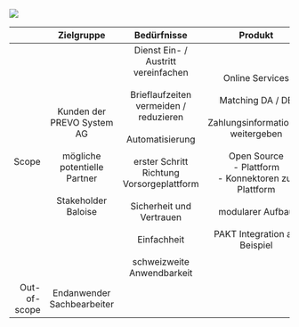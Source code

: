 ![](https://www.prevo.ch/images/prevo/prevo-logo.svg)

|              |                                           Zielgruppe                                          |                                                                                                                         Bedürfnisse                                                                                                                        |                                                                                                           Produkt                                                                                                          |                                                                      Wirtschaftlichkeit                                                                      |
|-------------:|:---------------------------------------------------------------------------------------------:|:----------------------------------------------------------------------------------------------------------------------------------------------------------------------------------------------------------------------------------------------------------:|:--------------------------------------------------------------------------------------------------------------------------------------------------------------------------------------------------------------------------:|:------------------------------------------------------------------------------------------------------------------------------------------------------------:|
|        Scope | Kunden der PREVO System AG <br><br> mögliche potentielle Partner <br><br> Stakeholder Baloise | Dienst Ein- / Austritt vereinfachen <br><br> Brieflaufzeiten vermeiden / reduzieren <br><br> Automatisierung <br><br> erster Schritt Richtung Vorsorgeplattform <br><br> Sicherheit und Vertrauen <br><br> Einfachheit <br><br> schweizweite Anwendbarkeit | Online Services <br><br> Matching DA / DE <br><br> Zahlungsinformationen weitergeben <br><br> Open Source<br> - Plattform<br> - Konnektoren zur Plattform <br><br> modularer Aufbau <br><br> PAKT Integration als Beispiel | Kostenreduzierung <br><br> Kosten auf mehrere Partner verteilen <br><br> Freemium > free 2k/a Anfragen<br> <br><br> Investitionssicherheit durch Open Source |
| Out-of-scope |                                   Endanwender Sachbearbeiter                                  |                                                                                                                                                                                                                                                            |                                                                                                                                                                                                                            |                                                                                                                                                              |
